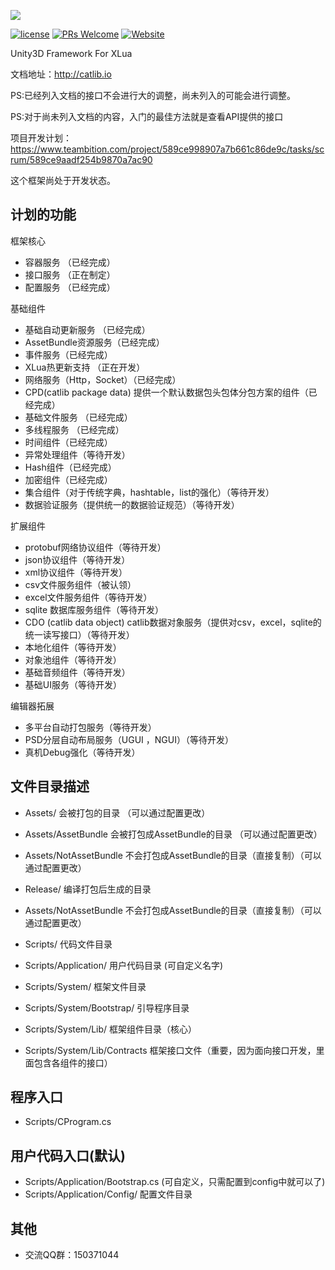 ![](http://catlib.io/style/catlib.png)

[![license](https://img.shields.io/badge/license-MIT-blue.png)](https://github.com/yb199478/CatLib/blob/master/LICENSE)
[![PRs Welcome](https://img.shields.io/badge/PRs-welcome-blue.png)](https://github.com/yb199478/catlib/pulls)
[![Website](https://img.shields.io/website-up-down-green-red/http/shields.io.svg)](catlib.io)

Unity3D Framework For XLua

文档地址：http://catlib.io 

PS:已经列入文档的接口不会进行大的调整，尚未列入的可能会进行调整。

PS:对于尚未列入文档的内容，入门的最佳方法就是查看API提供的接口

项目开发计划：https://www.teambition.com/project/589ce998907a7b661c86de9c/tasks/scrum/589ce9aadf254b9870a7ac90

这个框架尚处于开发状态。

## 计划的功能

框架核心
* 容器服务 （已经完成）
* 接口服务 （正在制定）
* 配置服务 （已经完成）

基础组件
* 基础自动更新服务 （已经完成）
* AssetBundle资源服务（已经完成）
* 事件服务（已经完成）
* XLua热更新支持 （正在开发）
* 网络服务（Http，Socket）（已经完成）
* CPD(catlib package data) 提供一个默认数据包头包体分包方案的组件（已经完成）
* 基础文件服务 （已经完成）
* 多线程服务 （已经完成）
* 时间组件（已经完成）
* 异常处理组件（等待开发）
* Hash组件（已经完成）
* 加密组件（已经完成）
* 集合组件（对于传统字典，hashtable，list的强化）（等待开发）
* 数据验证服务（提供统一的数据验证规范）（等待开发）

扩展组件
* protobuf网络协议组件（等待开发）
* json协议组件（等待开发）
* xml协议组件（等待开发）
* csv文件服务组件（被认领）
* excel文件服务组件（等待开发）
* sqlite 数据库服务组件（等待开发）
* CDO (catlib data object) catlib数据对象服务（提供对csv，excel，sqlite的统一读写接口）（等待开发）
* 本地化组件（等待开发）
* 对象池组件（等待开发）
* 基础音频组件（等待开发）
* 基础UI服务（等待开发）

编辑器拓展
* 多平台自动打包服务（等待开发）
* PSD分层自动布局服务（UGUI ，NGUI）（等待开发）
* 真机Debug强化（等待开发）

## 文件目录描述
* Assets/ 会被打包的目录 （可以通过配置更改）
* Assets/AssetBundle 会被打包成AssetBundle的目录 （可以通过配置更改）
* Assets/NotAssetBundle 不会打包成AssetBundle的目录（直接复制）（可以通过配置更改）

* Release/ 编译打包后生成的目录

* Assets/NotAssetBundle 不会打包成AssetBundle的目录（直接复制）（可以通过配置更改）
* Scripts/ 代码文件目录
* Scripts/Application/ 用户代码目录 (可自定义名字)
* Scripts/System/ 框架文件目录
* Scripts/System/Bootstrap/ 引导程序目录
* Scripts/System/Lib/ 框架组件目录（核心）
* Scripts/System/Lib/Contracts 框架接口文件（重要，因为面向接口开发，里面包含各组件的接口）

## 程序入口
* Scripts/CProgram.cs

## 用户代码入口(默认)
* Scripts/Application/Bootstrap.cs (可自定义，只需配置到config中就可以了)
* Scripts/Application/Config/ 配置文件目录

## 其他
* 交流QQ群：150371044
